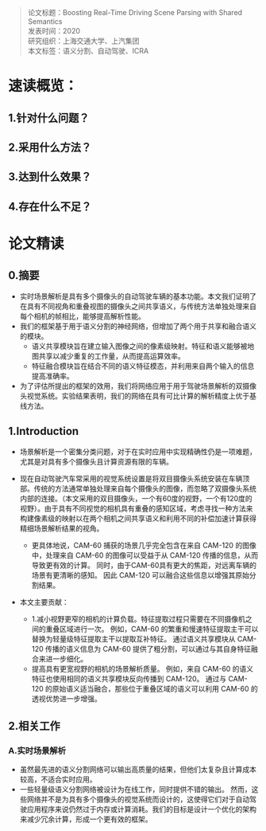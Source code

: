 >论文标题：Boosting Real-Time Driving Scene Parsing with Shared Semantics  
发表时间：2020  
研究组织：上海交通大学、上汽集团  
本文标签：语义分割、自动驾驶、ICRA

# 速读概览：
## 1.针对什么问题？ 

## 2.采用什么方法？  

## 3.达到什么效果？  

## 4.存在什么不足？



# 论文精读
## 0.摘要
* 实时场景解析是具有多个摄像头的自动驾驶车辆的基本功能。本文我们证明了在具有不同视角和重叠视图的摄像头之间共享语义，与传统方法单独处理来自每个相机的帧相比，能够提高解析性能。
* 我们的框架基于用于语义分割的神经网络，但增加了两个用于共享和融合语义的模块。
  * 语义共享模块旨在建立输入图像之间的像素级映射。特征和语义能够被地图共享以减少重复的工作量，从而提高运算效率。
  * 特征融合模块旨在结合不同的语义特征模态，并利用来自两个输入的信息提高准确率。
* 为了评估所提出的框架的效用，我们将网络应用于用于驾驶场景解析的双摄像头视觉系统。实验结果表明，我们的网络在具有可比计算的解析精度上优于基线方法。

## 1.Introduction
* 场景解析是一个密集分类问题，对于在实时应用中实现精确性仍是一项难题，尤其是对具有多个摄像头且计算资源有限的车辆。
* 现在自动驾驶汽车常采用的视觉系统设置是将双目摄像头系统安装在车辆顶部。传统的方法通常单独处理来自每个摄像头的图像，而忽略了双摄像头系统内部的连接。（本文采用的双目摄像头，一个有60度的视野，一个有120度的视野）。由于具有不同视觉的相机具有重叠的感知区域，考虑寻找一种方法来构建像素级的映射以在两个相机之间共享语义和利用不同的补偿加速计算获得精细场景解析结果的视角。
  * 更具体地说，CAM-60 捕获的场景几乎完全包含在来自 CAM-120 的图像中，处理来自 CAM-60 的图像可以受益于从 CAM-120 传播的信息，从而导致更有效的计算。 同时，由于CAM-60具有更大的焦距，对远离车辆的场景有更清晰的感知。 因此 CAM-120 可以融合这些信息以增强其原始分割结果。

* 本文主要贡献：
  * 1.减小视野更窄的相机的计算负载。特征提取过程只需要在不同摄像机之间的重叠区域进行一次。 例如，CAM-60 的繁重和慢速特征提取主干可以替换为轻量级特征提取主干以提取互补特征。 通过语义共享模块从 CAM-120 传播的语义信息为 CAM-60 提供了粗分割，可以通过与其自身特征融合来进一步细化。
  * 提高具有更宽视野的相机的场景解析质量。 例如，来自 CAM-60 的语义特征也使用相同的语义共享模块反向传播到 CAM-120。 通过与 CAM-120 的原始语义适当融合，那些位于重叠区域的语义可以利用 CAM-60 的透视优势进一步增强。


## 2.相关工作
### A.实时场景解析
* 虽然最先进的语义分割网络可以输出高质量的结果，但他们太复杂且计算成本较高，不适合实时应用。
* 一些轻量级语义分割网络被设计为在线工作，同时提供不错的输出。 然而，这些网络并不是为具有多个摄像头的视觉系统而设计的，这使得它们对于自动驾驶应用程序来说仍然过于内存或计算消耗。我们的目标是设计一个优化的架构来减少冗余计算，形成一个更有效的框架。